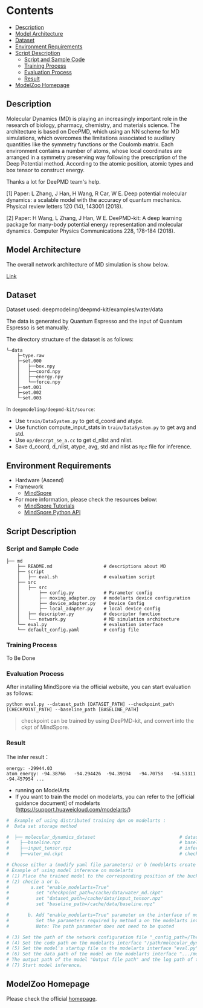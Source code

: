 # Contents

- [Description](#description)
- [Model Architecture](#model-architecture)
- [Dataset](#dataset)
- [Environment Requirements](#environment-requirements)
- [Script Description](#script-description)
    - [Script and Sample Code](#script-and-sample-code)
    - [Training Process](#training-process)
    - [Evaluation Process](#evaluation-process)
    - [Result](#result)
- [ModelZoo Homepage](#modelzoo-homepage)

## Description

Molecular Dynamics (MD) is playing an increasingly important role in the research of biology, pharmacy, chemistry, and materials science.  The architecture is based on DeePMD, which using an NN scheme for MD simulations, which overcomes the limitations associated to auxiliary quantities like the symmetry functions or the Coulomb matrix. Each environment contains a number of atoms, whose local coordinates are arranged in a symmetry preserving way following the prescription of the Deep Potential method. According to the atomic position, atomic types and box tensor to construct energy.

Thanks a lot for DeePMD team's help.

[1] Paper: L Zhang, J Han, H Wang, R Car, W E. Deep potential molecular dynamics: a scalable model with the accuracy of quantum mechanics. Physical review letters 120 (14), 143001 (2018).

[2] Paper: H Wang, L Zhang, J Han, W E. DeePMD-kit: A deep learning package for many-body potential energy representation and molecular dynamics. Computer Physics Communications 228, 178-184 (2018).

## Model Architecture

The overall network architecture of MD simulation is show below.

[Link](https://arxiv.org/abs/1707.09571)

## Dataset

Dataset used:  deepmodeling/deepmd-kit/examples/water/data

The data is generated by Quantum Espresso and the input of Quantum Espresso is set manually.

The directory structure of the dataset is as follows:

```text
└─data
    ├─type.raw
    ├─set.000
    │   ├──box.npy
    │   ├──coord.npy
    │   ├──energy.npy
    │   └──force.npy
    ├─set.001
    ├─set.002
    └─set.003
```

In `deepmodeling/deepmd-kit/source`:

- Use `train/DataSystem.py` to get d_coord and atype.
- Use function compute_input_stats in `train/DataSystem.py` to get avg and std.
- Use `op/descrpt_se_a.cc` to get d_nlist and nlist.
- Save d_coord, d_nlist, atype, avg, std and nlist as `Npz` file for inference.

## Environment Requirements

- Hardware (Ascend)
- Framework
    - [MindSpore](https://www.mindspore.cn/install/en)
- For more information, please check the resources below:
    - [MindSpore Tutorials](https://www.mindspore.cn/tutorials/en/r1.3/index.html)
    - [MindSpore Python API](https://www.mindspore.cn/docs/api/en/r1.3/index.html)

## Script Description

### Script and Sample Code

```shell
├── md
    ├── README.md                   # descriptions about MD
    ├── script
    │   ├── eval.sh                 # evaluation script
    ├── src
    │   ├── src
    │       ├── config.py           # Parameter config
    │       ├── moxing_adapter.py   # modelarts device configuration
    │       ├── device_adapter.py   # Device Config
    │       ├── local_adapter.py    # local device config
    │   ├── descriptor.py           # descriptor function
    │   └── network.py              # MD simulation architecture
    └── eval.py                     # evaluation interface
    └── default_config.yaml         # config file
```

### Training Process

To Be Done

### Evaluation Process

After installing MindSpore via the official website, you can start evaluation as follows:

```shell
python eval.py --dataset_path [DATASET_PATH] --checkpoint_path [CHECKPOINT_PATH] --baseline_path [BASELINE_PATH]
```

> checkpoint can be trained by using DeePMD-kit, and convert into the ckpt of MindSpore.

### Result

The infer result：

```text
energy: -29944.03
atom_energy: -94.38766   -94.294426  -94.39194   -94.70758   -94.51311   -94.457954 ...
```

- running on ModelArts
- If you want to train the model on modelarts, you can refer to the [official guidance document] of modelarts (https://support.huaweicloud.com/modelarts/)

```python
#  Example of using distributed training dpn on modelarts :
#  Data set storage method

#  ├── molecular_dynamics_dataset                               # dataset dir
#    ├──baseline.npz                                            # baseline dataset
#    ├──input_tensor.npz                                        # infer input dataset
#    ├──water_md.ckpt                                           # checkpoint

# Choose either a (modify yaml file parameters) or b (modelArts create training job to modify parameters) 。
# Example of using model inference on modelarts
# (1) Place the trained model to the corresponding position of the bucket。
# (2) chocie a or b。
#        a.set "enable_modelarts=True"
#          set "checkpoint_path=/cache/data/water_md.ckpt"
#          set "dataset_path=/cache/data/input_tensor.npz"
#          set "baseline_path=/cache/data/baseline.npz"

#       b. Add "enable_modelarts=True" parameter on the interface of modearts。
#          Set the parameters required by method a on the modelarts interface
#          Note: The path parameter does not need to be quoted

# (3) Set the path of the network configuration file "_config_path=/The path of config in default_config.yaml/"
# (4) Set the code path on the modelarts interface "/path/molecular_dynamics"。
# (5) Set the model's startup file on the modelarts interface "eval.py" 。
# (6) Set the data path of the model on the modelarts interface ".../molecular_dynamics"(choices molecular_dynamics Folder path) ,
# The output path of the model "Output file path" and the log path of the model "Job log path"  。
# (7) Start model inference。
```

## ModelZoo Homepage

Please check the official [homepage](https://gitee.com/mindspore/mindspore/tree/master/model_zoo).

